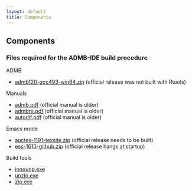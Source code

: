 ```yaml
---
layout: default
title: Components
---
```


## Components

### Files required for the ADMB-IDE build procedure

ADMB

- [admb120-gcc493-win64.zip](admb120-gcc493-win64.zip)
  (official release was not built with Rtools)

Manuals

- [admb.pdf](admb.pdf) (official manual is older)
- [admbre.pdf](admbre.pdf) (official manual is older)
- [autodif.pdf](autodif.pdf) (official manual is older)

Emacs mode

- [auctex-1191-texsite.zip](auctex-1191-texsite.zip)
  (official release needs to be built)
- [ess-1610-github.zip](ess-1610-github.zip)
  (official release hangs at startup)

Build tools

- [innounp.exe](innounp.exe)
- [unzip.exe](unzip.exe)
- [zip.exe](zip.exe)

